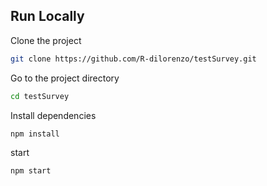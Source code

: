 ## Run Locally

Clone the project

```bash
git clone https://github.com/R-dilorenzo/testSurvey.git
```

Go to the project directory

```bash
cd testSurvey
```

Install dependencies

```bash
npm install
```

start

```bash
npm start
```
